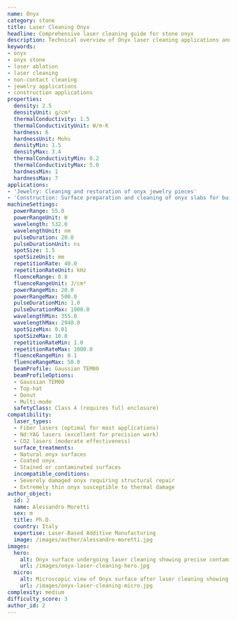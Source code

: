 ```yaml
---
name: Onyx
category: stone
title: Laser Cleaning Onyx
headline: Comprehensive laser cleaning guide for stone onyx
description: Technical overview of Onyx laser cleaning applications and parameters
keywords:
- onyx
- onyx stone
- laser ablation
- laser cleaning
- non-contact cleaning
- jewelry applications
- construction applications
properties:
  density: 2.5
  densityUnit: g/cm³
  thermalConductivity: 1.5
  thermalConductivityUnit: W/m·K
  hardness: 6
  hardnessUnit: Mohs
  densityMin: 1.5
  densityMax: 3.4
  thermalConductivityMin: 0.2
  thermalConductivityMax: 5.0
  hardnessMin: 1
  hardnessMax: 7
applications:
- 'Jewelry: Cleaning and restoration of onyx jewelry pieces'
- 'Construction: Surface preparation and cleaning of onyx slabs for building facades'
machineSettings:
  powerRange: 55.0
  powerRangeUnit: W
  wavelength: 532.0
  wavelengthUnit: nm
  pulseDuration: 20.0
  pulseDurationUnit: ns
  spotSize: 1.5
  spotSizeUnit: mm
  repetitionRate: 40.0
  repetitionRateUnit: kHz
  fluenceRange: 0.8
  fluenceRangeUnit: J/cm²
  powerRangeMin: 20.0
  powerRangeMax: 500.0
  pulseDurationMin: 1.0
  pulseDurationMax: 1000.0
  wavelengthMin: 355.0
  wavelengthMax: 2940.0
  spotSizeMin: 0.01
  spotSizeMax: 10.0
  repetitionRateMin: 1.0
  repetitionRateMax: 1000.0
  fluenceRangeMin: 0.1
  fluenceRangeMax: 50.0
  beamProfile: Gaussian TEM00
  beamProfileOptions:
  - Gaussian TEM00
  - Top-hat
  - Donut
  - Multi-mode
  safetyClass: Class 4 (requires full enclosure)
compatibility:
  laser_types:
  - Fiber lasers (optimal for most applications)
  - Nd:YAG lasers (excellent for precision work)
  - CO2 lasers (moderate effectiveness)
  surface_treatments:
  - Natural onyx surfaces
  - Coated onyx
  - Stained or contaminated surfaces
  incompatible_conditions:
  - Severely damaged onyx requiring structural repair
  - Extremely thin onyx susceptible to thermal damage
author_object:
  id: 2
  name: Alessandro Moretti
  sex: m
  title: Ph.D.
  country: Italy
  expertise: Laser-Based Additive Manufacturing
  image: /images/author/alessandro-moretti.jpg
images:
  hero:
    alt: Onyx surface undergoing laser cleaning showing precise contamination removal
    url: /images/onyx-laser-cleaning-hero.jpg
  micro:
    alt: Microscopic view of Onyx surface after laser cleaning showing detailed surface structure
    url: /images/onyx-laser-cleaning-micro.jpg
complexity: medium
difficulty_score: 3
author_id: 2
---
```

